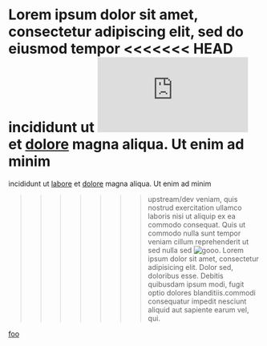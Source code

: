 Lorem ipsum dolor sit amet, consectetur adipiscing elit, sed do eiusmod tempor
<<<<<<< HEAD
incididunt ut ![labore](http://materializecss.com/getting-started.html) et
 [dolore](https://en.wiktionary.org/wiki/dolore) magna aliqua. Ut enim ad minim 
=======
incididunt ut [labore](https://en.wiktionary.org/wiki/dolore) et
[dolore](http://en.wiktionary.org/wiki/dolore) magna aliqua. Ut enim ad minim
>>>>>>> upstream/dev
veniam, quis nostrud exercitation ullamco laboris nisi ut aliquip ex ea commodo
consequat. Quis ut commodo nulla sunt tempor veniam cillum reprehenderit ut sed 
nulla sed ![gooo](http://www.gooo.com). Lorem ipsum dolor sit amet, consectetur 
adipisicing elit. Dolor sed, doloribus esse. Debitis quibusdam ipsum modi, fugit
optio dolores blanditiis.commodi consequatur impedit nesciunt aliquid aut 
sapiente earum vel, qui.

[foo](http://foo.com)


